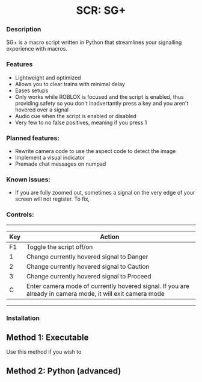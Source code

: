 <h1 align="center">SCR: SG+</h1>

### Description
SG+ is a macro script written in Python that streamlines your signalling experience with macros.

### Features
- Lightweight and optimized
- Allows you to clear trains with minimal delay
- Eases setups
- Only works while ROBLOX is focused and the script is enabled, thus providing safety so you don't inadvertantly press a key and you aren't hovered over a signal
- Audio cue when the script is enabled or disabled
- Very few to no false positives, meaning if you press 1 

### Planned features:
- Rewrite camera code to use the aspect code to detect the image
- Implement a visual indicator
- Premade chat messages on numpad

### Known issues:
- If you are fully zoomed out, sometimes a signal on the very edge of your screen will not register. To fix, 

### Controls:

---
|Key|Action|
|---|---|
|F1|Toggle the script off/on|
|1|Change currently hovered signal to Danger|
|2|Change currently hovered signal to Caution|
|3|Change currently hovered signal to Proceed|
|C|Enter camera mode of currently hovered signal. If you are already in camera mode, it will exit camera mode|
---

### Installation
## Method 1: Executable
Use this method if you wish to 

## Method 2: Python (advanced)
